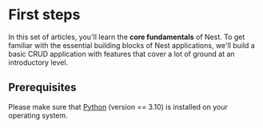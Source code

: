 # First steps

In this set of articles, you'll learn the **core fundamentals** of Nest. To get familiar with the essential building blocks of Nest applications, we'll build a basic CRUD application with features that cover a lot of ground at an introductory level.

## Prerequisites

Please make sure that [Python](https://www.python.org/) (version == 3.10) is installed on your operating system.